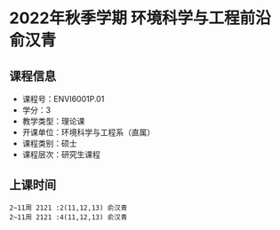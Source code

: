 # 2022年秋季学期 环境科学与工程前沿 俞汉青






## 课程信息

- 课程号：ENVI6001P.01
- 学分：3
- 教学类型：理论课
- 开课单位：环境科学与工程系（直属）
- 课程类别：硕士
- 课程层次：研究生课程

## 上课时间

```
2~11周 2121 :2(11,12,13) 俞汉青
2~11周 2121 :4(11,12,13) 俞汉青
```

